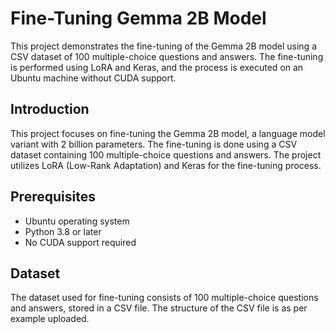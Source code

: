 # Fine-Tuning Gemma 2B Model

This project demonstrates the fine-tuning of the Gemma 2B model using a CSV dataset of 100 multiple-choice questions and answers. The fine-tuning is performed using LoRA and Keras, and the process is executed on an Ubuntu machine without CUDA support.


## Introduction

This project focuses on fine-tuning the Gemma 2B model, a language model variant with 2 billion parameters. The fine-tuning is done using a CSV dataset containing 100 multiple-choice questions and answers. The project utilizes LoRA (Low-Rank Adaptation) and Keras for the fine-tuning process.


## Prerequisites

- Ubuntu operating system
- Python 3.8 or later
- No CUDA support required


## Dataset

The dataset used for fine-tuning consists of 100 multiple-choice questions and answers, stored in a CSV file. The structure of the CSV file is as per example uploaded.
